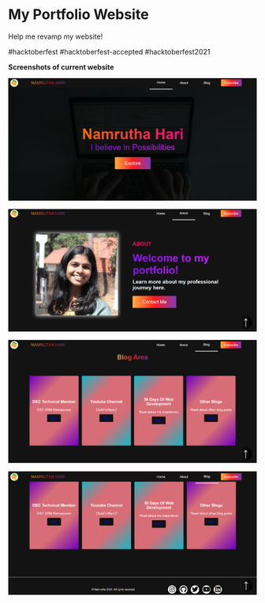 # My Portfolio Website

Help me revamp my website!

#hacktoberfest #hacktoberfest-accepted #hacktoberfest2021

**Screenshots of current website**

![Screenshot01](screenshots/ss1.png)

![Screenshot01](screenshots/ss2.png)

![Screenshot01](screenshots/ss3.png)

![Screenshot01](screenshots/ss4.png)

